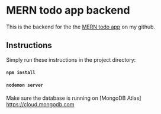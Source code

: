 # MERN todo app backend

This is the backend for the the [MERN todo app](https://github.com/ogKamy/mern-todo-app) on my github. 

## Instructions

Simply run these instructions in the project directory:

#### `npm install`
#### `nodemon server`

Make sure the database is running on [MongoDB Atlas] https://cloud.mongodb.com

